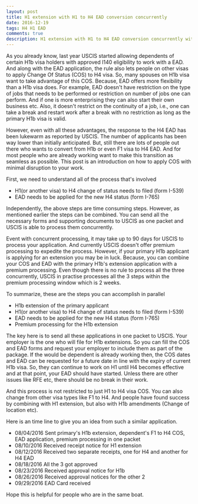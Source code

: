 ```yaml
---
layout: post
title: H1 extension with H1 to H4 EAD conversion concurrently
date: 2016-12-19
tags: H4 H1 EAD
comments: true
description: H1 extension with H1 to H4 EAD conversion concurrently with minimal disruption
---
```

As you already know, last year USCIS started allowing dependents of certain H1b visa holders with approved I140
 eligibility to work with a EAD. And along with the EAD application, the rule also lets people on other visas to
 apply Change Of Status (COS) to H4 visa. So, many spouses on H1b visa want to take advantage of this COS. Because,
  EAD offers more flexibility than a H1b visa does. For example, EAD doesn't have restriction on the type of jobs
  that needs to be performed or restriction on number of jobs one can perform. And if one is more enterprising they
  can also start their own business etc. Also, it doesn't restrict on the continuity of a job, i.e., one can take
   a break and restart work after a break with no restriction as long as the primary H1b visa is valid.

   However, even with all these advantages, the response to the H4 EAD has been lukewarm as reported by USCIS.
   The number of applicants has been way lower than initially anticipated. But, still there are lots of people
   out there who wants to convert from H1b or even F1 visa to H4 EAD. And for most people who are already working
   want to make this transition as seamless as possible. This post is an introduction on how to apply COS with minimal
   disruption to your work.

   First, we need to understand all of the process that's involved
   - H1(or another visa) to H4 change of status needs to filed (form I-539)
   - EAD needs to be applied for the new H4 status (form I-765)

  Independently, the above steps are time consuming steps. However, as mentioned earlier the steps can be combined.
   You can send all the necessary forms and supporting documents to USCIS as one packet and USCIS is able to process them
   concurrently.

   Event with concurrent processing, it may take up to 90 days for USCIS to process your application. And currently
   USCIS doesn't offer premium processing to expedite the process. However, if your primary H1b applicant is applying
    for an extension you may be in luck. Because, you can combine your COS and EAD with the primary H1b's extension
    application with a premium processing. Even though there is no rule to process all the three concurrently, USCIS
    in practise processes all the 3 steps within the premium processing window which is 2 weeks.

   To summarize, these are the steps you can accomplish in parallel
   - H1b extension of the primary applicant
   - H1(or another visa) to H4 change of status needs to filed (form I-539)
   - EAD needs to be applied for the new H4 status (form I-765)
   - Premium processing for the H1b extension

   The key here is to send all these applications in one packet to USCIS. Your employer is the one who will
   file for H1b extensions. So you can fill the COS and EAD forms and request your employer to include them as part of
   the package. If the would be dependent is already working then, the COS dates and EAD can be requested for a future
   date in line with the expiry of current H1b visa. So, they can continue to work on H1 until H4 becomes effective and
   at that point, your EAD should have started. Unless there are other issues like RFE etc, there should be no break in their
   work.

   And this process is not restricted to just H1 to H4 visa COS. You can also change from other visa types like F1 to H4.
   And people have found success by combining with H1 extension, but also with H1b amendments (Change of location etc).

   Here is an time line to give you an idea from such a similar application.
   - 08/04/2016 Sent primary's H1b extension, dependent's F1 to H4 COS, EAD application, premium processing in one packet
   - 08/10/2016 Received receipt notice for H1 extension
   - 08/12/2016 Received two separate receipts, one for H4 and another for H4 EAD
   - 08/18/2016 All the 3 got approved
   - 08/23/2016 Received approval notice for H1b
   - 08/26/2016 Received approval notices for the other 2
   - 09/29/2016 EAD Card received

   Hope this is helpful for people who are in the same boat.
